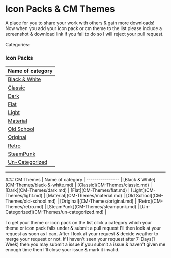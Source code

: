 # Icon Packs &amp; CM Themes
A place for you to share your work with others &amp; gain more downloads!<br>
Now when you add your icon pack or cm theme to the list please include a screenshot &amp; download link if you fail to do so I will reject your pull request.
<br>
<br>
Categories:
<br>
### Icon Packs
| Name of category |
 ---------------- | 
[Black &amp; White](Icon-Packs/black-&-white.md) |
[Classic](Icon-Packs/classic.md) |
[Dark](Icon-Packs/dark.md) |
[Flat](Icon-Packs/flat.md) |
[Light](Icon-Packs/light.md) |
[Material](Icon-Packs/material.md) |
[Old School](Icon-Packs/old-school.md) |
[Original](Icon-Packs/original.md) |
[Retro](Icon-Packs/retro.md) |
[SteamPunk](Icon-Packs/steampunk.md) |
[Un-Categorized](Icon-Packs/un-categorized.md) |
<hr>
### CM Themes
| Name of category |
 ---------------- | 
[Black &amp; White](CM-Themes/black-&-white.md) |
[Classic](CM-Themes/classic.md) |
[Dark](CM-Themes/dark.md) |
[Flat](CM-Themes/flat.md) |
[Light](CM-Themes/light.md) |
[Material](CM-Themes/material.md) |
[Old School](CM-Themes/old-school.md) |
[Original](CM-Themes/original.md) |
[Retro](CM-Themes/retro.md) |
[SteamPunk](CM-Themes/steampunk.md) |
[Un-Categorized](CM-Themes/un-categorized.md) |
<br>
<br>
To get your theme or icon pack on the list click a category which your theme or icon pack falls under &amp; submit a pull request I'll then look at your request as soon as I can. After I look at your request &amp; decide weather to merge your request or not. If I haven't seen your request after 7-Days(1 Week) then you may submit a issue if you submit a issue &amp; haven't given me enough time then I'll close your issue &amp; mark it invalid.

